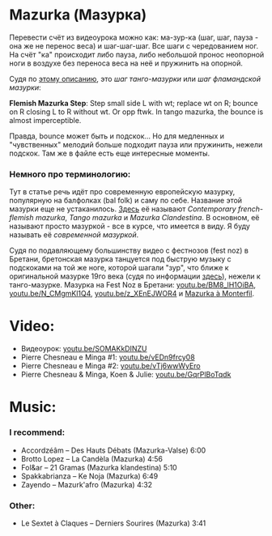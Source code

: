 Mazurka (Мазурка)
=================

Перевести счёт из видеоурока можно как: ма-зур-ка (шаг, шаг, пауза - она же не перенос веса) и шаг-шаг-шаг. Все шаги с чередованием ног. На счёт "ка" происходит либо пауза, либо небольшой пронос неопорной ноги в воздухе без переноса веса на неё и пружинить на опорной.

Судя по [этому описанию](http://www.socalfolkdance.com/dances/T/Tango_Mazurka-Mazurka_Clandestina.pdf), это _шаг танго-мазурки_ или _шаг фламандской мазурки_:

__Flemish Mazurka Step__: Step small side L with wt; replace wt on R; bounce on R closing L to R
without wt. Or opp ftwk. In tango mazurka, the bounce is almost imperceptible.

Правда, bounce может быть и подскок... Но для медленных и "чувственных" мелодий больше подходит пауза или пружинить, нежели подскок. Там же в файле есть еще интересные моменты.

### Немного про терминологию:
Тут в статье речь идёт про современную европейскую мазурку, популярную на балфолках (bal folk) и саму по себе. Название этой мазурки еще не устаканилось. [Здесь](http://www.socalfolkdance.com/dances/T/Tango_Mazurka-Mazurka_Clandestina.pdf) её называют _Contemporary french-flemish mazurka_, _Tango mazurka_ и _Mazurka Clandestina_. В основном, её называют просто мазуркой - все в курсе, что имеется в виду. Я буду называть её _современной мазуркой_.

Судя по подавляющему большинству видео с фестнозов (fest noz) в Бретани, бретонская мазурка танцуется под быструю музыку с подскоками на той же ноге, которой шагали "зур", что ближе к оригинальной мазурке 19го века (судя по информации [здесь](http://www.libraryofdance.org/dances/mazurka-clandestina/)), нежели к танго-мазурке. Мазурка на Fest Noz в Бретани: [youtu.be/BM8_lH1OiBA](https://youtu.be/BM8_lH1OiBA?t=80), [youtu.be/N_CMgmKl1Q4](https://youtu.be/N_CMgmKl1Q4?t=34), [youtu.be/z_XEnEJWOR4](https://www.youtube.com/watch?v=z_XEnEJWOR4) и [Mazurka à Monterfil](https://www.youtube.com/watch?v=aBmPLklCZuc).

Video:
======
- Видеоурок: [youtu.be/SOMAKkDINZU](https://www.youtube.com/watch?v=SOMAKkDINZU)
- Pierre Chesneau e Minga #1: [youtu.be/vEDn9frcy08](https://www.youtube.com/watch?v=vEDn9frcy08)
- Pierre Chesneau e Minga #2: [youtu.be/vTj6wwWyEro](https://www.youtube.com/watch?v=vTj6wwWyEro)
- Pierre Chesneau & Minga, Koen & Julie: [youtu.be/GqrPlBoTqdk](https://www.youtube.com/watch?v=GqrPlBoTqdk)

Music:
======
### I recommend:
- Accordzéâm – Des Hauts Débats (Mazurka-Valse) 6:00
- Brotto Lopez – La Candèla (Mazurka) 4:56
- Fol&ar – 21 Gramas (Mazurka klandestina) 5:10
- Spakkabrianza – Ke Noja (Mazurka) 6:49
- Zayendo – Mazurk'afro (Mazurka) 4:32

### Other:
- Le Sextet à Claques – Derniers Sourires (Mazurka) 3:41
